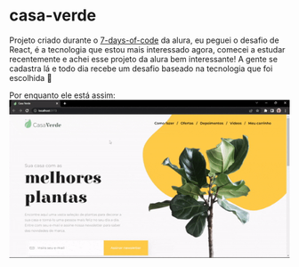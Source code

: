 # casa-verde
Projeto criado durante o [7-days-of-code](https://7daysofcode.io/) da alura, eu peguei o desafio de React, é a tecnologia que estou mais interessado agora, comecei a estudar recentemente e achei esse projeto da alura bem interessante! A gente se cadastra lá e todo dia recebe um desafio baseado na tecnologia que foi escolhida 🤩

Por enquanto ele está assim:
![](./public/showing-my-progress.gif)
